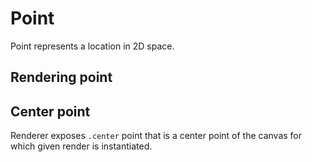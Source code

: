 <script setup>
import Block from '../components/Block.vue'
import { Point } from '../../src/index'

const pointAbsolute = (r) => {
    const p = new Point(50, 50)
    r.add(p, {
        color: 'red',
        width: 10
    })
}

const pointCenter = (r) => {
    r.add(r.center, {
        color: 'red',
        width: 10
    })
}

</script>

# Point
Point represents a location in 2D space.

## Rendering point
<Block :code="pointAbsolute" />

## Center point
Renderer exposes `.center` point that is a center point of the canvas for which given render is instantiated.

<Block :code="pointCenter" />